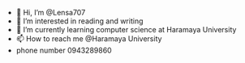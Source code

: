 - 👋 Hi, I’m @Lensa707
- 👀 I’m interested in reading and writing 
- 🌱 I’m currently learning computer science at Haramaya University
- 📫 How to reach me @Haramaya University
- phone number 0943289860
